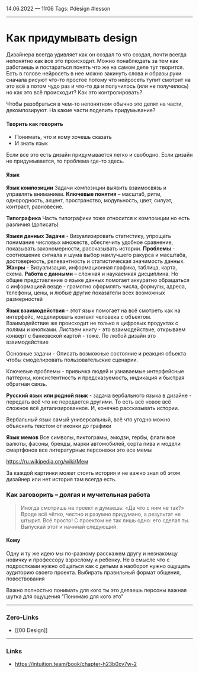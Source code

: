 14.06.2022 — 11:06
Tags: #design #lesson 

---
# Как придумывать design
Дизайнера всегда удивляет как он создал то что создал, почти всегда непонятно как все это происходит. Можно понаблюдать за тем как работаешь и постараться понять что же на самом деле тут творится. Есть в голове нейросеть в нее можно закинуть слова и образы руки сначала рисуют что-то простое потому что нейросеть тупит смотрит на это всё а потом чудо раз и что-то да и получилось (или не получилось) но как это всё происходит? Как это контролировать?

Чтобы разобраться в чем-то непонятном обычно это делят на части, декомпозируют. 
На какие части поделить придумывание?

#### Творить как говорить
- Понимать, что и кому хочешь сказать
- И знать язык

Если все это есть дизайн придумывается легко и свободно. Если дизайн не придумывается, то проблема где-то здесь.

#### Язык
**Язык композиции**
Задачи композиции выявить взаимосвязь и управлять вниманием. 
**Ключевые понятия** – масштаб, ритм, однородность, акцент, пространство, модульность, цвет, силуэт, контраст, равновесие. 

**Типографика**
Часть типографики тоже относится к композиции но есть различия (дописать)


**Языки данных**
**Задачи** - Визуализировать статистику, упрощать понимание числовых множеств, обеспечить удобное сравнение, показывать закономерности, рассказывать истории.
**Проблемы** - соотношение сигнала и шума выбор наилучшего ракурса и масштаба, достоверность, релевантность и статистическая значимость данных. 
**Жанры** - Визуализация, информационная графика, таблица, карта, схема.
**Работа с данными** – сложная и наукаемкая дисциплина. Но общее представление о языке данных помогает аккуратно обращаться с информацией везде - грамотно оформлять числа, формулы, адреса, телефоны, цены, и любые другие показатели всех возможных размерностей

**Язык взаимодействия** - этот язык помогает на всё смотреть как на интерфейс, моделировать контакт человека с объектом. Взаимодействие же происходит не только в цифровых продуктах с полями и кнопками. Листаем книгу - это взаимодействие, открываем конверт с банковской картой - тоже. По любой дизайн это взаимодействие

Основные задачи - Описать возможные состояние и реакция объекта чтобы смоделировать пользовательские сценарии.

Ключевые проблемы -  привычка людей и узнаваемые интерфейсные паттерны, консистентность и предсказуемость, индикация и быстрая обратная связь. 

**Русский язык или родной язык** -  задача вербального языка в дизайне - передать всё что не передается другими. То есть всё новое всё сложное всё детализированное. И, конечно рассказывать истории. 

Вербальный язык самый универсальный, всё что угодно можно объяснить текстом от иконки до графики

**Язык мемов** Все символы, пиктограмы, эмодзи, гербы, флаги все валюты, фасоны, бренды, марки автомобилей, сорта пива и модели смартфонов все литературные персонажи это все мемы 

https://ru.wikipedia.org/wiki/Мем

За каждой картинки может стоять история и не важно знал об этом дизайнер или нет история там всегда есть.

### Как заговорить – долгая и мучительная работа
> Иногда смотришь на проект и думаешь: «Да что с ним не так?» Вроде всё чётко, честно и разумно придумано, а результат не штырит. Всё просто! С проектом не так лишь одно: его сделал ты. Выпускай этот и начинай следующий.

#### Кому 
Одну и ту же идею мы по-разному расскажем другу и незнакомцу новичку и профессору взрослому и ребенку. Не в смысле что с подростками нужно общаться как с детьми а наоборот нужно ощущать аудиторию своего проекта. Выбирать правильный формат общения, повествования 

Важно полностью понимать для кого ты это делаешь персоны важная шутка для ощущения "Понимаю для кого это"

---
### Zero-Links
- [[00 Design]]

---
### Links
- https://intuition.team/book/chapter-h23b0xv7w-2